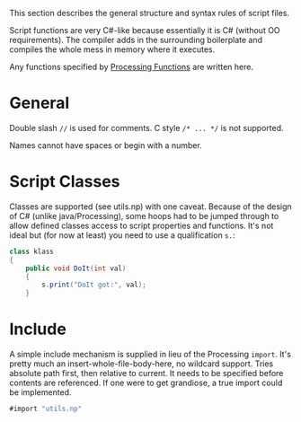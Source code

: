 
This section describes the general structure and syntax rules of script files.  

Script functions are very C#-like because essentially it is C# (without OO requirements). The compiler adds in the surrounding boilerplate and compiles the whole mess in memory where it executes.  

Any functions specified by [Processing Functions](ScriptApiProcessing) are written here.  

# General
Double slash `//` is used for comments. C style `/* ... */` is not supported.  

Names cannot have spaces or begin with a number.  

# Script Classes
Classes are supported (see utils.np) with one caveat. Because of the design of C# (unlike java/Processing), some hoops had to be jumped through to allow defined classes access to script properties and functions. It's not ideal but (for now at least) you need to use a qualification `s.`:
```c#
class klass
{
    public void DoIt(int val)
    {
        s.print("DoIt got:", val);
    }
```

# Include
A simple include mechanism is supplied in lieu of the Processing `import`. It's pretty much an insert-whole-file-body-here, no wildcard support. Tries absolute path first, then relative to current. It needs to be specified before contents are referenced. If one were to get grandiose, a true import could be implemented.
```c#
#import "utils.np"
```

